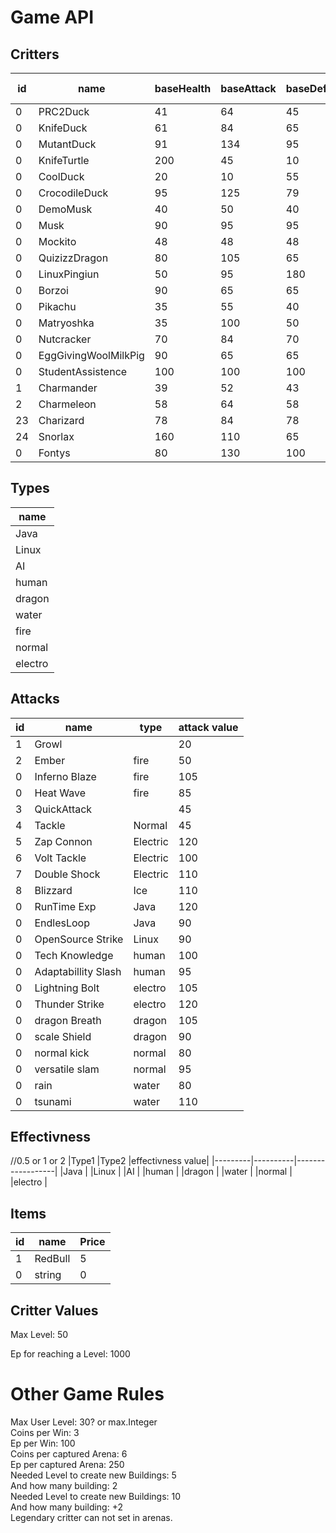 # Game API<br>

## Critters<br>
| id | name                | baseHealth | baseAttack | baseDefence | baseSpeed |Evolution            |Evolves at|type      |
|----|---------------------|------------|------------|-------------|-----------|---------------------|----------|----------|
| 0  | PRC2Duck            | 41         | 64         | 45          | 50        |KnifeDuck            |20        |Java      |
| 0  | KnifeDuck           | 61         | 84         | 65          | 70        |MutantDuck           |40        |water     |
| 0  | MutantDuck          | 91         | 134        | 95          | 80        |                     |          |AI        |
| 0  | KnifeTurtle         | 200        | 45         | 10          | 40        |                     |          |water     |
| 0  | CoolDuck            | 20         | 10         | 55          | 80        |CrocodileDuck        |50        |water     |
| 0  | CrocodileDuck       | 95         | 125        | 79          | 81        |                     |          |AI        |
| 0  | DemoMusk            | 40         | 50         | 40          | 90        |Musk                 |25        |human     |
| 0  | Musk                | 90         | 95         | 95          | 70        |                     |          |human     |
| 0  | Mockito             | 48         | 48         | 48          | 48        |                     |          |Java      |
| 0  | QuizizzDragon       | 80         | 105        | 65          | 130       |                     |          |dragon    |
| 0  | LinuxPingiun        | 50         | 95         | 180         | 70        |                     |          |Linux     |
| 0  | Borzoi              | 90         | 65         | 65          | 15        |                     |          |normal    |
| 0  | Pikachu             | 35         | 55         | 40          | 90        |                     |          |elektro   |
| 0  | Matryoshka          | 35         | 100        | 50          | 120       |                     |          |normal    |
| 0  | Nutcracker          | 70         | 84         | 70          | 51        |                     |          |Java      |
| 0  | EggGivingWoolMilkPig| 90         | 65         | 65          | 15        |                     |          |normal    |
| 0  | StudentAssistence   | 100        | 100        | 100         | 100       |                     |          |human     |
| 1  | Charmander          | 39         | 52         | 43          | 65        |Charmeleon           |16        |fire      |
| 2  | Charmeleon          | 58         | 64         | 58          | 80        |Charizard            |36        |fire      |
| 23 | Charizard           | 78         | 84         | 78          | 100       |                     |          |fire      |
| 24 | Snorlax             | 160        | 110        | 65          | 30        |                     |          |normal    |
| 0  | Fontys              | 80         | 130        | 100         | 110       |                     |          |dragon    |

## Types<br>
|name     |
|---------|
|Java     |
|Linux    |
|AI       |
|human    |
|dragon   |
|water    |
|fire     |
|normal   |
|electro  |

## Attacks<br>
|id  |name                |type       |attack value|
|----|--------------------|-----------|--------------|
| 1  | Growl              |           | 20           |
| 2  | Ember              |fire       | 50           |
| 0  | Inferno Blaze      |fire       | 105          |
| 0  | Heat Wave          |fire       | 85           |
| 3  | QuickAttack        |           | 45           |
| 4  | Tackle             | Normal    | 45           |
| 5  | Zap Connon         | Electric  | 120          |
| 6  | Volt Tackle        | Electric  | 100          |
| 7  | Double Shock       | Electric  | 110          |
| 8  | Blizzard           | Ice       | 110          |
| 0  | RunTime Exp        | Java      | 120          |
| 0  | EndlesLoop         | Java      | 90           |
| 0  | OpenSource Strike  | Linux     | 90           |
| 0  | Tech Knowledge     | human     | 100          |
| 0  | Adaptabillity Slash| human     | 95           |
| 0  | Lightning Bolt     | electro   | 105          |
| 0  | Thunder Strike     | electro   | 120          |
| 0  | dragon Breath      | dragon    | 105          |
| 0  | scale Shield       | dragon    | 90           |
| 0  | normal kick        | normal    | 80           |
| 0  | versatile slam     | normal    | 95           |
| 0  | rain               | water     | 80           |
| 0  | tsunami            | water     | 110          |


## Effectivness<br>
//0.5 or 1 or 2
|Type1    |Type2     |effectivness value| 
|---------|----------|------------------|
|Java     |
|Linux    |
|AI       |
|human    |
|dragon   |
|water    |
|normal   |
|electro  |


## Items<br>
| id | name       | Price |
|----|------------|-------|
| 1  | RedBull    | 5     |
| 0  | string     | 0     |

## Critter Values<br>
Max Level: 50<br>

Ep for reaching a Level: 1000 <br>

# Other Game Rules<br>
Max User Level: 30? or max.Integer<br>
Coins per Win: 3 <br>
Ep per Win: 100<br>
Coins per captured Arena: 6<br>
Ep per captured Arena: 250<br>
Needed Level to create new Buildings: 5<br>
And how many building: 2<br>
Needed Level to create new Buildings: 10<br>
And how many building: +2<br>
Legendary critter can not set in arenas.<br>
